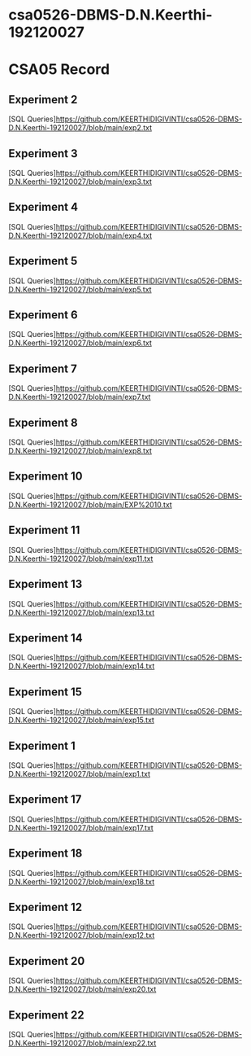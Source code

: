 # csa0526-DBMS-D.N.Keerthi-192120027

# CSA05 Record

## Experiment 2

[SQL Queries]https://github.com/KEERTHIDIGIVINTI/csa0526-DBMS-D.N.Keerthi-192120027/blob/main/exp2.txt

## Experiment 3

[SQL Queries]https://github.com/KEERTHIDIGIVINTI/csa0526-DBMS-D.N.Keerthi-192120027/blob/main/exp3.txt

## Experiment 4

[SQL Queries]https://github.com/KEERTHIDIGIVINTI/csa0526-DBMS-D.N.Keerthi-192120027/blob/main/exp4.txt

## Experiment 5

[SQL Queries]https://github.com/KEERTHIDIGIVINTI/csa0526-DBMS-D.N.Keerthi-192120027/blob/main/exp5.txt

## Experiment 6

[SQL Queries]https://github.com/KEERTHIDIGIVINTI/csa0526-DBMS-D.N.Keerthi-192120027/blob/main/exp6.txt

## Experiment 7

[SQL Queries]https://github.com/KEERTHIDIGIVINTI/csa0526-DBMS-D.N.Keerthi-192120027/blob/main/exp7.txt

## Experiment 8

[SQL Queries]https://github.com/KEERTHIDIGIVINTI/csa0526-DBMS-D.N.Keerthi-192120027/blob/main/exp8.txt

## Experiment 10

[SQL Queries]https://github.com/KEERTHIDIGIVINTI/csa0526-DBMS-D.N.Keerthi-192120027/blob/main/EXP%2010.txt

## Experiment 11

[SQL Queries]https://github.com/KEERTHIDIGIVINTI/csa0526-DBMS-D.N.Keerthi-192120027/blob/main/exp11.txt

## Experiment 13

[SQL Queries]https://github.com/KEERTHIDIGIVINTI/csa0526-DBMS-D.N.Keerthi-192120027/blob/main/exp13.txt


## Experiment 14

[SQL Queries]https://github.com/KEERTHIDIGIVINTI/csa0526-DBMS-D.N.Keerthi-192120027/blob/main/exp14.txt


## Experiment 15

[SQL Queries]https://github.com/KEERTHIDIGIVINTI/csa0526-DBMS-D.N.Keerthi-192120027/blob/main/exp15.txt

## Experiment 1

[SQL Queries]https://github.com/KEERTHIDIGIVINTI/csa0526-DBMS-D.N.Keerthi-192120027/blob/main/exp1.txt




## Experiment 17

[SQL Queries]https://github.com/KEERTHIDIGIVINTI/csa0526-DBMS-D.N.Keerthi-192120027/blob/main/exp17.txt



## Experiment 18

[SQL Queries]https://github.com/KEERTHIDIGIVINTI/csa0526-DBMS-D.N.Keerthi-192120027/blob/main/exp18.txt


## Experiment 12

[SQL Queries]https://github.com/KEERTHIDIGIVINTI/csa0526-DBMS-D.N.Keerthi-192120027/blob/main/exp12.txt


## Experiment 20

[SQL Queries]https://github.com/KEERTHIDIGIVINTI/csa0526-DBMS-D.N.Keerthi-192120027/blob/main/exp20.txt



## Experiment 22

[SQL Queries]https://github.com/KEERTHIDIGIVINTI/csa0526-DBMS-D.N.Keerthi-192120027/blob/main/exp22.txt

